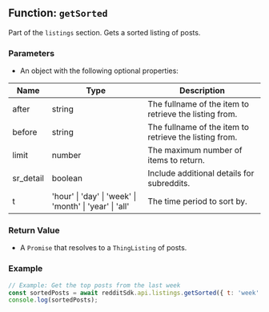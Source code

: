## Function: `getSorted`

Part of the `listings` section. Gets a sorted listing of posts.

### Parameters
- An object with the following optional properties:

| Name | Type | Description |
|---|---|---|
| after | string | The fullname of the item to retrieve the listing from. |
| before | string | The fullname of the item to retrieve the listing from. |
| limit | number | The maximum number of items to return. |
| sr_detail | boolean | Include additional details for subreddits. |
| t | 'hour' \| 'day' \| 'week' \| 'month' \| 'year' \| 'all' | The time period to sort by. |

### Return Value
- A `Promise` that resolves to a `ThingListing` of posts.

### Example
```javascript
// Example: Get the top posts from the last week
const sortedPosts = await redditSdk.api.listings.getSorted({ t: 'week' });
console.log(sortedPosts);
``` 